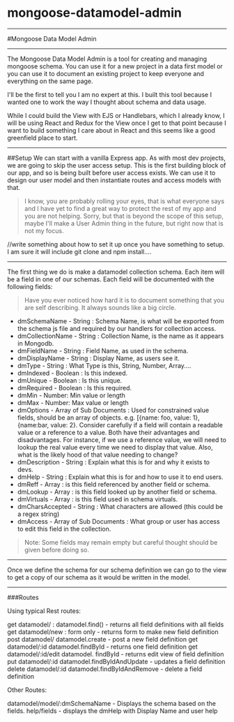 # mongoose-datamodel-admin

----------
#Mongoose Data Model Admin


----------
The Mongoose Data Model Admin is a tool for creating and managing mongoose schema. You can use it for a new project in a data first model or you can use it to document an existing project to keep everyone and everything on the same page.

I'll be the first to tell you I am no expert at this. I built this tool because I wanted one to work the way I thought about schema and data usage.

While I could build the View with EJS or Handlebars, which I already know, I will be using React and Redux for the View once I get to that point because I want to build something I care about in React and this seems like a good greenfield place to start.

----------
##Setup
We can start with a vanilla Express app. As with most dev projects, we are going to skip the user access setup. This is the first building block of our app, and so is being built before user access exists. We can use it to design our user model and then instantiate routes and access models with that.

>I know, you are probably rolling your eyes, that is what everyone says and I have yet to find a great way to protect the rest of my app and you are not helping. Sorry, but that is beyond the scope of this setup, maybe I'll make a User Admin thing in the future, but right now that is not my focus.

//write something about how to set it up once you have something to setup. I am sure it will include git clone and npm install....

--------

 The first thing we do is make a datamodel collection schema. Each item will be a field in one of our schemas. Each field will be documented with the following fields:

>Have you ever noticed how hard it is to document something that you are self describing. It always sounds like a big circle.

 - dmSchemaName - String : Schema Name, is what will be exported from the schema js file and required by our handlers for collection access.
 - dmCollectionName - String : Collection Name, is the name as it appears in Mongodb.
 - dmFieldName - String : Field Name, as used in the schema.
 - dmDisplayName - String : Display Name, as users see it.
 - dmType - String : What Type is this, String, Number, Array....
 - dmIndexed - Boolean : Is this indexed.
 - dmUnique - Boolean : Is this unique.
 - dmRequired - Boolean : Is this required.
 - dmMin - Number: Min value or length
 - dmMax - Number: Max value or length
 - dmOptions - Array of Sub Documents : Used for constrained value fields, should be an array of objects. e.g. [{name: foo, value: 1}, {name:bar, value: 2}. Consider carefully if a field will contain a readable value or a reference to a value. Both have their advantages and disadvantages. For instance, if we use a reference value, we will need to lookup the real value every time we need to display that value. Also, what is the likely hood of that value needing to change?
 - dmDescription - String : Explain what this is for and why it exists to devs.
 - dmHelp - String : Explain what this is for and how to use it to end users.
 - dmReff - Array : is this field referenced by another field or schema.
 - dmLookup - Array : is this field looked up by another field or schema.
 - dmVirtuals - Array : is this field used in schema virtuals.
 - dmCharsAccepted - String : What characters are allowed (this could be a regex string)
 - dmAccess - Array of Sub Documents : What group or user has access to edit this field in the collection.

>Note: Some fields may remain empty but careful thought should be given before doing so.

--------

Once we define the schema for our schema definition we can go to the view to get a copy of our schema as it would be written in the model.

-----
###Routes

Using typical Rest routes:

get datamodel/ : datamodel.find() - returns all field definitions with all fields
get datamodel/new : form only - returns form to make new field definition
post datamodel/ datamodel.create - post a new field definition
get datamodel/:id datamodel.findById - returns one field definition
get datamodel/:id/edit datamodel. findById - returns edit view of field definition
put datamodel/:id datamodel.findByIdAndUpdate - updates a field definition
delete datamodel/:id datamodel.findByIdAndRemove - delete a field definition

Other Routes:

datamodel/model/:dmSchemaName - Displays the schema based on the fields.
help/fields - displays the dmHelp with Display Name and user help
